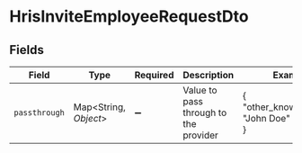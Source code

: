 # HrisInviteEmployeeRequestDto


## Fields

| Field                                 | Type                                  | Required                              | Description                           | Example                               |
| ------------------------------------- | ------------------------------------- | ------------------------------------- | ------------------------------------- | ------------------------------------- |
| `passthrough`                         | Map\<String, *Object*>                | :heavy_minus_sign:                    | Value to pass through to the provider | {<br/>"other_known_names": "John Doe"<br/>} |